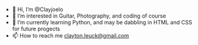 - 👋 Hi, I’m @Clayjoelo
- 👀 I’m interested in Guitar, Photography, and coding of course
- 🌱 I’m currently learning Python, and may be dabbling in HTML and CSS for future progects 
- 📫 How to reach me clayton.leuck@gmail.com

